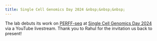 ```yaml
---
title: Single Cell Genomics Day 2024 &nbsp;&nbsp;&nbsp;
---
```


The lab debuts its work on [PERFF-seq](https://clareaulab.com/perffseq)
at [Single Cell Genomics Day 2024](https://satijalab.org/scgd24/) via a YouTube livestream. 
Thank you to Rahul for the invitation us back to present!